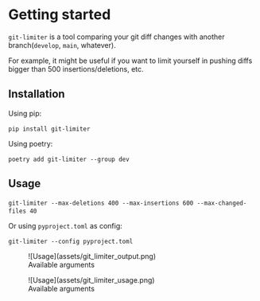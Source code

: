 # Getting started

`git-limiter` is a tool comparing your git diff changes with another branch(`develop`, `main`, whatever).

For example, it might be useful if you  want to limit yourself in pushing diffs bigger than 500 insertions/deletions, etc. 

## Installation


Using pip:

```
pip install git-limiter
```


Using poetry:

```
poetry add git-limiter --group dev
```

## Usage

```
git-limiter --max-deletions 400 --max-insertions 600 --max-changed-files 40
```

Or using `pyproject.toml` as config:

```
git-limiter --config pyproject.toml
```

<figure markdown>
  ![Usage](assets/git_limiter_output.png)
  <figcaption>Available arguments</figcaption>
</figure>


<figure markdown>
  ![Usage](assets/git_limiter_usage.png)
  <figcaption>Available arguments</figcaption>
</figure>